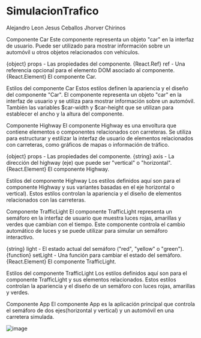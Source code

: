 # SimulacionTrafico

Alejandro Leon
Jesus Ceballos
Jhorver Chirinos

  Componente Car
Este componente representa un objeto "car" en la interfaz de usuario. 
Puede ser utilizado para mostrar información sobre un automóvil u otros objetos relacionados con vehículos.

{object} props - Las propiedades del componente.
{React.Ref} ref - Una referencia opcional para el elemento DOM asociado al componente.
{React.Element} El componente Car.

  Estilos del componente Car
Estos estilos definen la apariencia y el diseño del componente "Car". El componente
representa un objeto "car" en la interfaz de usuario y se utiliza para mostrar información
sobre un automóvil. También  las variables $car-width y $car-height que se utilizan para establecer el ancho y la altura del componente.

  Componente Highway
El componente Highway es una envoltura que contiene elementos o componentes relacionados
con carreteras. Se utiliza para estructurar y estilizar la interfaz de usuario de elementos
relacionados con carreteras, como gráficos de mapas o información de tráfico.

{object} props - Las propiedades del componente.
{string} axis - La dirección del highway (eje) que puede ser "vertical" o "horizontal".
{React.Element} El componente Highway.

  Estilos del componente Highway
Los estilos definidos aquí son para el componente Highway y sus variantes basadas en el eje
horizontal o vertical). Estos estilos controlan la apariencia y el diseño de elementos relacionados
con las carreteras.

  Componente TrafficLight
El componente TrafficLight representa un semáforo en la interfaz de usuario que muestra
luces rojas, amarillas y verdes que cambian con el tiempo. Este componente controla el
cambio automático de luces y se puede utilizar para simular un semáforo interactivo.

{string} light - El estado actual del semáforo ("red", "yellow" o "green").
{function} setLight - Una función para cambiar el estado del semáforo.
{React.Element} El componente TrafficLight.

  Estilos del componente TrafficLight
Los estilos definidos aquí son para el componente TrafficLight y sus elementos relacionados.
Estos estilos controlan la apariencia y el diseño de un semáforo con luces rojas, amarillas y verdes.

  Componente App
El componente App es la aplicación principal que controla el semáforo de dos ejes(horizontal y vertical) 
y un automóvil en una carretera simulada.

![image](https://github.com/Aaalejo/SimulacionTrafico/assets/101015036/979c251e-51c6-4557-bea0-c9bf12f9360e)

